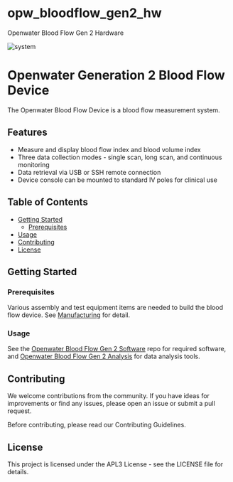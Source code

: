 # opw_bloodflow_gen2_hw
Openwater Blood Flow Gen 2 Hardware

![system](https://github.com/OpenwaterInternet/opw_bloodflow_gen2_hw/assets/128628160/eda21643-f991-4cbd-9b0f-b8796700e434)


# Openwater Generation 2 Blood Flow Device

The Openwater Blood Flow Device is a blood flow measurement system. 

## Features

- Measure and display blood flow index and blood volume index
- Three data collection modes - single scan, long scan, and continuous monitoring
- Data retrieval via USB or SSH remote connection
- Device console can be mounted to standard IV poles for clinical use

## Table of Contents

- [Getting Started](#getting-started)
  - [Prerequisites](#prerequisites)
- [Usage](#usage)
- [Contributing](#contributing)
- [License](#license)

## Getting Started

### Prerequisites

Various assembly and test equipment items are needed to build the blood flow device. See [Manufacturing](#manufacturing) for detail.

### Usage

See the [Openwater Blood Flow Gen 2 Software](link) repo for required software, and [Openwater Blood Flow Gen 2 Analysis](link) for data analysis tools. 


## Contributing

We welcome contributions from the community. If you have ideas for improvements or find any issues, please open an issue or submit a pull request.

Before contributing, please read our Contributing Guidelines.

## License

This project is licensed under the APL3 License - see the LICENSE file for details.

